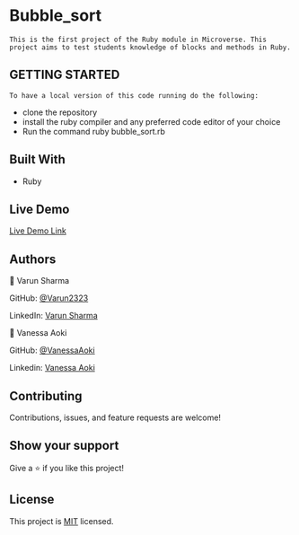 # Bubble_sort
    This is the first project of the Ruby module in Microverse. This project aims to test students knowledge of blocks and methods in Ruby.

## GETTING STARTED
    To have a local version of this code running do the following:
- clone the repository
- install the ruby compiler and any preferred code editor of your choice
- Run the command ruby bubble_sort.rb 

## Built With

- Ruby

## Live Demo

[Live Demo Link](https://repl.it/@varunsharma11/HalfWorldlyOptimization#main.rb)

## Authors

👤 Varun Sharma

GitHub: [@Varun2323](https://github.com/Varun2323)

LinkedIn: [Varun Sharma](https://www.linkedin.com/in/varun-sharma-82b29b82/)

👤 Vanessa Aoki

GitHub: [@VanessaAoki](https://github.com/VanessaAoki)

Linkedin: [Vanessa Aoki](https://www.linkedin.com/in/vanessasaoki/)

##  Contributing

Contributions, issues, and feature requests are welcome!

## Show your support

Give a ⭐️ if you like this project!

## License

This project is [MIT](./LICENSE) licensed.